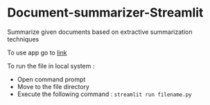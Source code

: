 # Document-summarizer-Streamlit
Summarize given documents based on extractive summarization techniques

To use app go to [link](https://document-sumarizer.herokuapp.com/)

To run the file in local system : 
* Open command prompt
* Move to the file directory
* Execute the following command : `streamlit run filename.py` 
